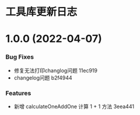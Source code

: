 # 工具库更新日志

# 1.0.0 (2022-04-07)


### Bug Fixes

* 修复无法打印changlog问题 11ec919
* changelog问题 b2f4944


### Features

* 新增 calculateOneAddOne 计算 1 + 1 方法 3eea441



